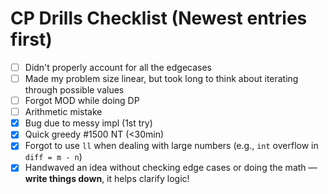 # CP Drills Checklist (Newest entries first)
- [ ] Didn't properly account for all the edgecases
- [ ] Made my problem size linear, but took long to think about iterating through possible values
- [ ] Forgot MOD while doing DP
- [ ] Arithmetic mistake
- [X] Bug due to messy impl (1st try)
- [X] Quick greedy #1500 NT (<30min)
- [X] Forgot to use `ll` when dealing with large numbers (e.g., `int` overflow in `diff = m - n`)
- [X] Handwaved an idea without checking edge cases or doing the math — **write things down**, it helps clarify logic!